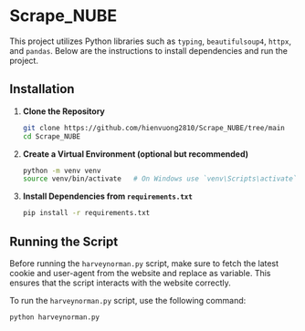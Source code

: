 # Scrape_NUBE

This project utilizes Python libraries such as `typing`, `beautifulsoup4`, `httpx`, and `pandas`. Below are the instructions to install dependencies and run the project.

## Installation

1. **Clone the Repository**
    ```bash
    git clone https://github.com/hienvuong2810/Scrape_NUBE/tree/main
    cd Scrape_NUBE
    ```

2. **Create a Virtual Environment (optional but recommended)**
    ```bash
    python -m venv venv
    source venv/bin/activate   # On Windows use `venv\Scripts\activate`
    ```

3. **Install Dependencies from `requirements.txt`**
    ```bash
    pip install -r requirements.txt
    ```

## Running the Script

Before running the `harveynorman.py` script, make sure to fetch the latest cookie and user-agent from the website and replace as variable. This ensures that the script interacts with the website correctly.

To run the `harveynorman.py` script, use the following command:

```bash
python harveynorman.py
